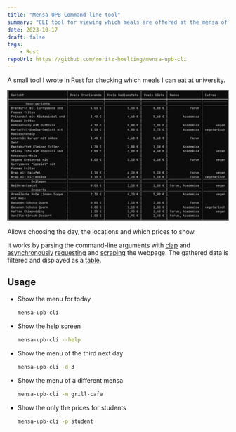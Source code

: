 ```yaml
---
title: "Mensa UPB Command-line tool"
summary: "CLI tool for viewing which meals are offered at the mensa of my university"
date: 2023-10-17
draft: false
tags:
    - Rust
repoUrl: https://github.com/moritz-hoelting/mensa-upb-cli
---
```


A small tool I wrote in Rust for checking which meals I can eat at university.

![Demo of the tool](./demo.png)

Allows choosing the day, the locations and which prices to show.

It works by parsing the command-line arguments with [clap](https://crates.io/crates/clap) and [asynchronously](https://crates.io/crates/tokio) [requesting](https://crates.io/crates/reqwest) and [scraping](https://crates.io/crates/scraper) the webpage. The gathered data is filtered and displayed as a [table](https://crates.io/crates/comfy-table).

## Usage

-   Show the menu for today

    ```bash
    mensa-upb-cli
    ```

-   Show the help screen

    ```bash
    mensa-upb-cli --help
    ```

-   Show the menu of the third next day

    ```bash
    mensa-upb-cli -d 3
    ```

-   Show the menu of a different mensa

    ```bash
    mensa-upb-cli -m grill-cafe
    ```

-   Show the only the prices for students
    ```bash
    mensa-upb-cli -p student
    ```
